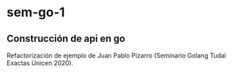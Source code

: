 # sem-go-1
## Construcción de api en go
Refactorización de ejemplo de Juan Pablo Pizarro (Seminario Golang Tudai Exactas Unicen 2020).
